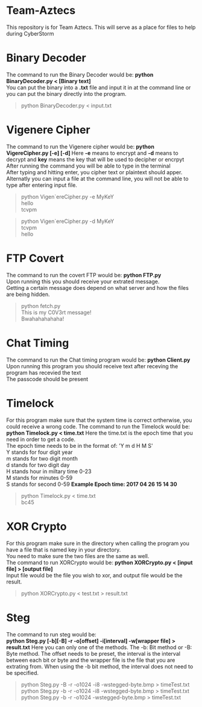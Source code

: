 # Team-Aztecs
This repository is for Team Aztecs. This will serve as a place for files to help during CyberStorm 

# Binary Decoder
The command to run the Binary Decoder would be: **python BinaryDecoder.py < [Binary text]**  
You can put the binary into a **.txt** file and input it in at the command line or you can put the binary directly into the program.  
 > python BinaryDecoder.py < input.txt

# Vigenere Cipher
The command to run the Vigenere cipher would be: **python VigereCipher.py [-e] [-d] <key>**
Here **-e** means to encrypt and **-d** means to decrypt and **key** means the key that will be used to decipher or encrpyt  
After running the command you will be able to type in the terminal  
After typing and hitting enter, you cipher text or plaintext should apper.  
Alternatly you can input a file at the command line, you will not be able to type after entering input file.  
> python Vigen`ereCipher.py -e MyKeY  
> hello  
> tcvpm

> python Vigen`ereCipher.py -d MyKeY  
> tcvpm  
> hello  

# FTP Covert 
The command to run the covert FTP would be: **python FTP.py**  
Upon running this you should receive your extrated message.  
Getting a certain message does depend on what server and how the files are being hidden.  
> python fetch.py  
> This is my C0V3rt message!  
> Bwahahahahaha!

# Chat Timing 
The command to run the Chat timing program would be: **python Client.py**
Upon running this program you should receive text after receving the program has recevied the text  
The passcode should be present

# Timelock
For this program make sure that the system time is correct ortherwise, you could receive a wrong code.
The command to run the Timelock would be: **python Timelock.py < time.txt**
Here the time.txt is the epoch time that you need in order to get a code.  
The epoch time needs to be in the format of: 'Y m d H M S'  
Y stands for four digit year  
m stands for two digit month  
d stands for two digit day  
H stands hour in miltary time 0-23  
M stands for minutes 0-59  
S stands for second 0-59
**Example Epoch time: 2017 04 26 15 14 30**  
> python Timelock.py < time.txt  
> bc45

# XOR Crypto
For this program make sure in the directory when calling the program you have a file that is named key in your directory.  
You need to make sure the two files are the same as well.  
The command to run XORCrypto would be: **python XORCrypto.py < [input file] > [output file]**  
Input file would be the file you wish to xor, and output file would be the result.
> python XORCrypto.py < test.txt > result.txt

# Steg
The command to run steg would be:  
**python Steg.py [-b][-B] -r -o[offset] -i[interval] -w[wrapper file] > result.txt**
Here you can only one of the methods. The -b: Bit method or -B: Byte method. 
The offset needs to be preset, the interval is the interval between each bit or byte and
the wrapper file is the file that you are extrating from.
When using the -b bit method, the interval does not need to be specified.
> python Steg.py -B -r -o1024 -i8 -wstegged-byte.bmp > timeTest.txt  
> python Steg.py -b -r -o1024 -i8 -wstegged-byte.bmp > timeTest.txt  
> python Steg.py -b -r -o1024 -wstegged-byte.bmp > timeTest.txt  
